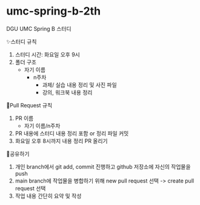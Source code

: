 # umc-spring-b-2th

DGU UMC Spring B 스터디 

✨스터디 규칙
1. 스터디 시간: 화요일 오후 9시
2. 폴더 구조
    - 자기 이름
        - n주차
            - 과제/ 실습 내용 정리 및 사진 파일
            - 강의, 워크북 내용 정리

🚀Pull Request 규칙
1. PR 이름
    - 자기 이름/n주차
2. PR 내용에 스터디 내용 정리 포함 or 정리 파일 커밋
3. 화요일 오후 8시까지 내용 정리 PR 올리기

🎈공유하기
1. 개인 branch에서 git add, commit 진행하고 github 저장소에 자신의 작업물을 push
2. main branch에 작업물을 병합하기 위해 new pull request 선택 -> create pull request 선택
3. 작업 내용 간단히 요약 및 작성

